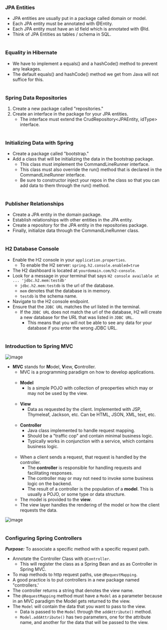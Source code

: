 ### JPA Entities
* JPA entities are usually put in a package called domain or model.
* Each JPA entity must be annotated with @Entity.
* Each JPA entity must have an id field which is annotated with @Id.
* Think of JPA Entities as tables / schema in SQL.
<br><br>

### Equality in Hibernate
* We have to implement a equals() and a hashCode() method to prevent any leakages.
* The default equals() and hashCode() method we get from Java will not suffice for this.
<br><br>

### Spring Data Repositories
1. Create a new package called "repositories."
2. Create an interface in the package for your JPA entities.
   * The interface must extend the CrudRepository<JPAEntity, idType> interface.
<br><br>

### Initializing Data with Spring
* Create a package called "bootstrap."
* Add a class that will be initializing the data in the bootstrap package.
  * This class must implement the CommandLineRunner interface.
  * This class must also override the run() method that is declared in the CommandLineRunner interface.
  * Be sure to constructor inject your repos in the class so that you can add data to them through the run() method.
<br><br>

### Publisher Relationships
* Create a JPA entity in the domain package.
* Establish relationships with other entities in the JPA entity.
* Create a repository for the JPA entity in the repositories package.
* Finally, initialize data through the CommandLineRunner class.
<br><br>

### H2 Database Console
* Enable the H2 console in your `application.properties`.
  * To enable the H2 server: `spring.h2.console.enabled=true`
* The H2 dashboard is located at `yourdomain.com/h2-console`.
* Look for a message in your terminal that says `H2 console available at ... 'jdbc.h2.mem:testdb'`
  * `jdbc.h2.mem:testdb` is the url of the database.
  * `mem` denotes that the database is in memory.
  * `testdb` is the schema name.
* Navigate to the H2 console endpoint.
* Ensure that the `JDBC URL` matches the url listed in the terminal.
  * If the `JDBC URL` does not match the url of the database, H2 will create a new database for the URL that was listed in `JDBC URL`.
    * This means that you will not be able to see any data for your database if you enter the wrong JDBC URL. 
<br><br>

### Introduction to Spring MVC
![image](https://i.imgur.com/Pd13Au6.png)
<br>
* **MVC** stands for **M**odel, **V**iew, **C**ontroller.
  * MVC is a programming paradigm on how to develop applications.<br><br>
  * **Model**
    * Is a simple POJO with collection of preoperties which may or may not be used by the view.<br><br>
  * **View**
    * Data as requested by the client. Implemented with JSP, Thymeleaf, Jackson, etc. Can be HTML, JSON, XML, text, etc.<br><br>
  * **Controller**
    * Java class implemented to handle request mapping. 
    * Should be a "traffic cop" and contain minimal business logic. 
    * Typically works in conjunction with a service, which contains business logic.<br><br>
  * When a client sends a request, that request is handled by the controller.
    * The **controller** is responsible for handling requests and facilitating responses.
    * The controller may or may not need to invoke some business logic on the backend.
    * The result of a controller is the population of a **model**. This is usually a POJO, or some type or data structure.
  * The model is provided to the **view**.
  * The view layer handles the rendering of the model or how the client requests the data.

![image](https://i.imgur.com/7HZRKBt.png)
<br><br>

### Configuring Spring Controllers
***Purpose:*** To associate a specific method with a specific request path.
* Annotate the Controller Class with ```@Controller```.
  * This will register the class as a Spring Bean and as as Controller in Spring MVC.
* To map methods to http request paths, use ```@RequestMapping```.
* A good practice is to put controllers in a new package named "controllers.'
* The controller returns a string that denotes the view name.
* The ```@RequestMapping``` method must have a ```Model``` as a parameter because in an MVC paradigm the Model gets returned to the view.
* The ```Model``` will contain the data that you want to pass to the view.
  * Data is passed to the ```Model``` through the ```addAttribute()``` method.
  * ```Model.addAttribute()``` has two parameters, one for the attribute name, and another for the data that will be passed to the view.
<br><br>


